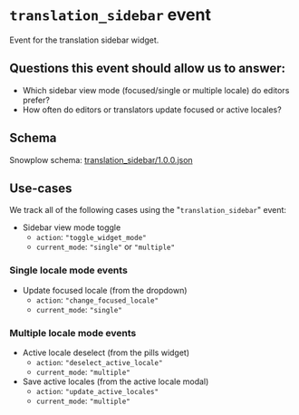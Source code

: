 # `translation_sidebar` event
Event for the translation sidebar widget.

## Questions this event should allow us to answer:

* Which sidebar view mode (focused/single or multiple locale) do editors prefer?
* How often do editors or translators update focused or active locales?

## Schema

Snowplow schema: [translation_sidebar/1.0.0.json](https://github.com/contentful/com.contentful-schema-registry/blob/master/schemas/com.contentful/translation_sidebar/jsonschema/1-0-0)

## Use-cases

We track all of the following cases using the "`translation_sidebar`" event:

* Sidebar view mode toggle
  * `action`: `"toggle_widget_mode"`
  * `current_mode`: `"single"` or `"multiple"`

### Single locale mode events
* Update focused locale (from the dropdown)
  * `action`: `"change_focused_locale"`
  * `current_mode`: `"single"`

### Multiple locale mode events
* Active locale deselect (from the pills widget)
  * `action`: `"deselect_active_locale"`
  * `current_mode`: `"multiple"`
* Save active locales (from the active locale modal)
  * `action`: `"update_active_locales"`
  * `current_mode`: `"multiple"`
